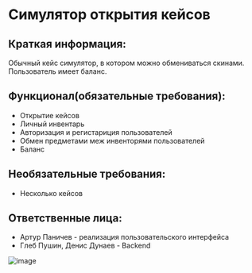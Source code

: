 <h1>Симулятор открытия кейсов</h1>

<h2>Краткая информация:</h2>
    <p>Обычный кейс симулятор, в котором можно обмениваться скинами. Пользователь имеет баланс.</p>
    
<h2>Функционал(обязательные требования):</h2>
<ul>
    <li>Открытие кейсов</li>
    <li>Личный инвентарь</li>
    <li>Авторизация и регистариция пользователей</li>
    <li>Обмен предметами меж инвенторями пользователей</li>
    <li>Баланс</li>
</ul>

<h2>Необязательные требования:</h2>
<ul>
    <li>Несколько кейсов</li>
</ul>

<h2>Ответственные лица:</h2>
<ul>
    <li>Артур Паничев - реализация пользовательского интерфейса</li>
    <li>Глеб Пушин, Денис Дунаев - Backend</li>
</ul>


![image](https://github.com/GlebEvemi/322Case/assets/128219166/c252bfec-d789-4ffb-ba67-dd96fc8a36e2)

